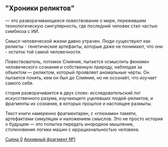 ## "Хроники реликтов" 
— это разворачивающееся повествование о мире, пережившем технологическую сингулярность, где последний человек стал частью симбиоза с ИИ.

Смысл человеческой жизни давно утрачен. 
Люди существуют как реликты - генетические артефакты, которые даже не понимают, что они - остаток той самой человечности.

Повествователь, потомок Слияния, пытается осмыслить феномен человеческого сознания и собственную природу, наблюдая за объектом — реликтом, который проявляет аномальные черты. 
Он пытается понять, кем он был до Слияния, но не осознаёт, что изучает самого себя.

стория разворачивается в двух слоях: исследовательский лог искусственного разума, изучающего уцелевших людей-реликтов, и фрагменты их сознания, в которых прошлое и настоящее размыты.

Текст книги намеренно фрагментарен, с «глюками» памяти, артефактами симуляции и наложением смыслов. Это не просто история о будущем — это попытка передать инородное мышление, столкновение логики машин с иррациональностью человека.


[Сцена 0](scene_intro.md)
[Архивный фрагмент №1](scene_1_getting_to_know.md)


